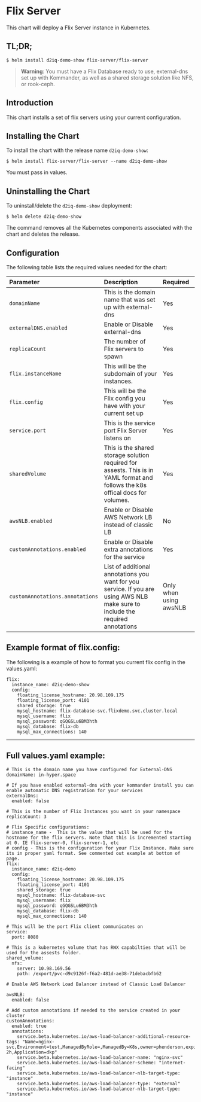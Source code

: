# Flix Server

This chart will deploy a Flix Server instance in Kubernetes.

## TL;DR;

```console
$ helm install d2iq-demo-show flix-server/flix-server
```

> **Warning**: You must have a Flix Database ready to use, external-dns set up with Kommander, as well as a shared storage solution like NFS, or rook-ceph.

## Introduction

This chart installs a set of flix servers using your current configuration.

## Installing the Chart

To install the chart with the release name `d2iq-demo-show`:

```console
$ helm install flix-server/flix-server --name d2iq-demo-show
```

You must pass in values.

## Uninstalling the Chart

To uninstall/delete the `d2iq-demo-show` deployment:

```console
$ helm delete d2iq-demo-show
```

The command removes all the Kubernetes components associated with the chart and
deletes the release.

## Configuration

The following table lists the required values needed for the chart:

| Parameter               | Description                                                                                                                     | Required |
|:------------------------|:--------------------------------------------------------------------------------------------------------------------------------|:---------|
| `domainName`                     | This is the domain name that was set up with external-dns                                                              | Yes |
| `externalDNS.enabled`           | Enable or Disable external-dns                                                                                         | Yes |
| `replicaCount`                   | The number of Flix servers to spawn                                                                                    | Yes |
| `flix.instanceName`             | This will be the subdomain of your instances.                                                                          | Yes |
| `flix.config`                    | This will be the Flix config you have with your current set up                                                                  | Yes |
| `service.port`                   | This is the service port Flix Server listens on                                                                                 | Yes |
| `sharedVolume`                  | This is the shared storage solution required for assests. This is in YAML format and follows the k8s offical docs for volumes.  | Yes |
| `awsNLB.enabled`      | Enable or Disable AWS Network LB instead of classic LB                                                                        | No |
| `customAnnotations.enabled`      | Enable or Disable extra annotations for the service                                                                        | Yes |
| `customAnnotations.annotations`  | List of additional annotations you want for you service. If you are using AWS NLB make sure to include the required annotations            | Only when using awsNLB  |


## Example format of flix.config:

The following is a example of how to format you current flix config in the values.yaml:

```
flix:
  instance_name: d2iq-demo-show
  config:
    floating_license_hostname: 20.98.109.175
    floating_license_port: 4101
    shared_storage: true
    mysql_hostname: flix-database-svc.flixdemo.svc.cluster.local
    mysql_username: flix
    mysql_password: qGQGSLu6BM3hth
    mysql_database: flix-db
    mysql_max_connections: 140
``` 

---

## Full values.yaml example:

```
# This is the domain name you have configured for External-DNS
domainName: in-hyper.space

# If you have enabled external-dns with your kommander install you can enable automatic DNS registration for your services
externalDns:
  enabled: false

# This is the number of Flix Instances you want in your namespace
replicaCount: 3

# Flix Specific configurations:
# instance_name -  This is the value that will be used for the hostname for the flix servers. Note that this is incremented starting at 0. IE flix-server-0, flix-server-1, etc
# config - This is the configuration for your Flix Instance. Make sure its in proper yaml format. See commented out example at bottom of page.
flix:
  instance_name: d2iq-demo
  config:
    floating_license_hostname: 20.98.109.175
    floating_license_port: 4101
    shared_storage: true
    mysql_hostname: flix-database-svc
    mysql_username: flix
    mysql_password: qGQGSLu6BM3hth
    mysql_database: flix-db
    mysql_max_connections: 140

# This will be the port Flix client communicates on
service:
  port: 8080

# This is a kubernetes volume that has RWX capabilties that will be used for the assests folder.
shared_volume:
  nfs: 
    server: 10.98.169.56
    path: /export/pvc-d9c9126f-f6a2-481d-ae38-71debacbfb62

# Enable AWS Network Load Balancer instead of Classic Load Balancer

awsNLB:
  enabled: false

# Add custom annotations if needed to the service created in your cluster
customAnnotations:
  enabled: true
  annotations:
    service.beta.kubernetes.io/aws-load-balancer-additional-resource-tags: "Name=nginx-svc,Environment=test,ManagedByRole=,ManagedBy=K8s,owner=phenderson,expiration=3 2h,Application=dkp"
    service.beta.kubernetes.io/aws-load-balancer-name: "nginx-svc"
    service.beta.kubernetes.io/aws-load-balancer-scheme: "internet-facing" 
    service.beta.kubernetes.io/aws-load-balancer-nlb-target-type: "instance" 
    service.beta.kubernetes.io/aws-load-balancer-type: "external" 
    service.beta.kubernetes.io/aws-load-balancer-nlb-target-type: "instance"
```